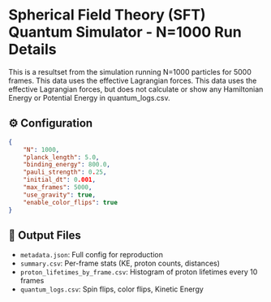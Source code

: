 # Spherical Field Theory (SFT) Quantum Simulator - N=1000 Run Details

This is a resultset from the simulation running N=1000 particles for 5000 frames. This data uses the effective Lagrangian forces. This data uses the effective Lagrangian forces, but does not calculate or show any Hamiltonian Energy or Potential Energy in quantum_logs.csv.

## ⚙️ Configuration

```json
{
    "N": 1000,
    "planck_length": 5.0,
    "binding_energy": 800.0,
    "pauli_strength": 0.25,
    "initial_dt": 0.001,
    "max_frames": 5000,
    "use_gravity": true,
    "enable_color_flips": true
}
```

## 📁 Output Files
- `metadata.json`: Full config for reproduction
- `summary.csv`: Per-frame stats (KE, proton counts, distances)
- `proton_lifetimes_by_frame.csv`: Histogram of proton lifetimes every 10 frames
- `quantum_logs.csv`: Spin flips, color flips, Kinetic Energy
